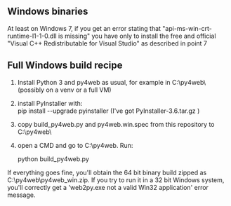 ## Windows binaries

At least on Windows 7, if you get an error stating that "api-ms-win-crt-runtime-l1-1-0.dll is missing" you have only to install
the free and official "Visual C++ Redistributable for Visual Studio" as described in point 7


## Full Windows build recipe


1. Install Python 3 and py4web as usual, for example in C:\py4web\ (possibly on a venv or a full VM)
1. install PyInstaller with:  
        pip install  --upgrade pyinstaller  (I've got PyInstaller-3.6.tar.gz )  
1. copy build_py4web.py and py4web.win.spec from this repository to C:\py4web\  
1. open a CMD and go to C:\py4web. Run:

    python build_py4web.py

If everything goes fine, you'll obtain the 64 bit binary build zipped as C:\py4web\py4web_win.zip.
If you try to run it in a 32 bit Windows system, you'll correctly get a 'web2py.exe not a valid Win32 application' error message.
